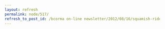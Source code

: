 ```yaml
---
layout: refresh
permalink: node/517/
refresh_to_post_id: /bcorma on-line newsletter/2012/08/16/squamish-ride-school-coming-the-weekend-of-september-8th-and-9th-sign-up-today-to-get-a-spot
---
```

